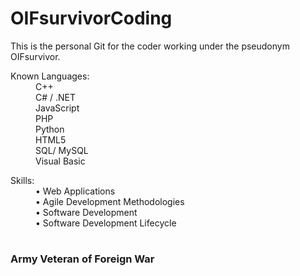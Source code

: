 # **OIFsurvivorCoding**

This is the personal Git for the coder working under the pseudonym OIFsurvivor.


<dl>                                                                        
  <dt>Known Languages:</dt>                                      
  <dd>C++</dd>                                       
  <dd>C# / .NET</dd>               
  <dd>JavaScript</dd>                            
  <dd>PHP</dd>                        
  <dd>Python</dd>                                                       
  <dd>HTML5</dd>                
  <dd>SQL/ MySQL</dd>           
  <dd>Visual Basic</dd>         
</dl>    

<dl>
  <dt>Skills:</dt>
  <dd>• Web Applications</dd>
  <dd>• Agile Development Methodologies</dd>  
  <dd>• Software Development</dd>
  <dd>•	Software Development Lifecycle</dd> 
</dl> 

#

### Army Veteran of Foreign War

